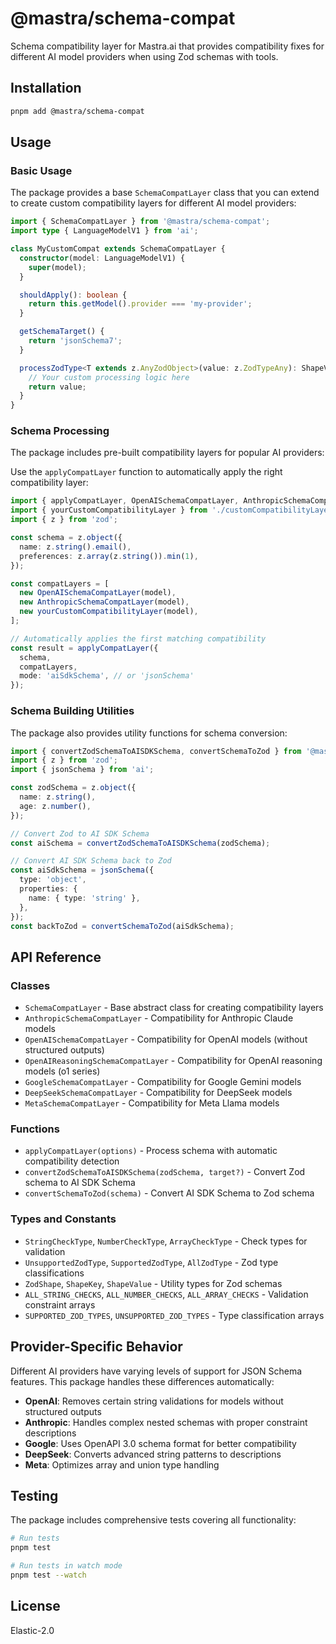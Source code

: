# @mastra/schema-compat

Schema compatibility layer for Mastra.ai that provides compatibility fixes for different AI model providers when using Zod schemas with tools.

## Installation

```bash
pnpm add @mastra/schema-compat
```

## Usage

### Basic Usage

The package provides a base `SchemaCompatLayer` class that you can extend to create custom compatibility layers for different AI model providers:

```typescript
import { SchemaCompatLayer } from '@mastra/schema-compat';
import type { LanguageModelV1 } from 'ai';

class MyCustomCompat extends SchemaCompatLayer {
  constructor(model: LanguageModelV1) {
    super(model);
  }

  shouldApply(): boolean {
    return this.getModel().provider === 'my-provider';
  }

  getSchemaTarget() {
    return 'jsonSchema7';
  }

  processZodType<T extends z.AnyZodObject>(value: z.ZodTypeAny): ShapeValue<T> {
    // Your custom processing logic here
    return value;
  }
}
```

### Schema Processing

The package includes pre-built compatibility layers for popular AI providers:

Use the `applyCompatLayer` function to automatically apply the right compatibility layer:

```typescript
import { applyCompatLayer, OpenAISchemaCompatLayer, AnthropicSchemaCompatLayer } from '@mastra/schema-compat';
import { yourCustomCompatibilityLayer } from './customCompatibilityLayer';
import { z } from 'zod';

const schema = z.object({
  name: z.string().email(),
  preferences: z.array(z.string()).min(1),
});

const compatLayers = [
  new OpenAISchemaCompatLayer(model),
  new AnthropicSchemaCompatLayer(model),
  new yourCustomCompatibilityLayer(model),
];

// Automatically applies the first matching compatibility
const result = applyCompatLayer({
  schema,
  compatLayers,
  mode: 'aiSdkSchema', // or 'jsonSchema'
});
```

### Schema Building Utilities

The package also provides utility functions for schema conversion:

```typescript
import { convertZodSchemaToAISDKSchema, convertSchemaToZod } from '@mastra/schema-compat';
import { z } from 'zod';
import { jsonSchema } from 'ai';

const zodSchema = z.object({
  name: z.string(),
  age: z.number(),
});

// Convert Zod to AI SDK Schema
const aiSchema = convertZodSchemaToAISDKSchema(zodSchema);

// Convert AI SDK Schema back to Zod
const aiSdkSchema = jsonSchema({
  type: 'object',
  properties: {
    name: { type: 'string' },
  },
});
const backToZod = convertSchemaToZod(aiSdkSchema);
```

## API Reference

### Classes

- `SchemaCompatLayer` - Base abstract class for creating compatibility layers
- `AnthropicSchemaCompatLayer` - Compatibility for Anthropic Claude models
- `OpenAISchemaCompatLayer` - Compatibility for OpenAI models (without structured outputs)
- `OpenAIReasoningSchemaCompatLayer` - Compatibility for OpenAI reasoning models (o1 series)
- `GoogleSchemaCompatLayer` - Compatibility for Google Gemini models
- `DeepSeekSchemaCompatLayer` - Compatibility for DeepSeek models
- `MetaSchemaCompatLayer` - Compatibility for Meta Llama models

### Functions

- `applyCompatLayer(options)` - Process schema with automatic compatibility detection
- `convertZodSchemaToAISDKSchema(zodSchema, target?)` - Convert Zod schema to AI SDK Schema
- `convertSchemaToZod(schema)` - Convert AI SDK Schema to Zod schema

### Types and Constants

- `StringCheckType`, `NumberCheckType`, `ArrayCheckType` - Check types for validation
- `UnsupportedZodType`, `SupportedZodType`, `AllZodType` - Zod type classifications
- `ZodShape`, `ShapeKey`, `ShapeValue` - Utility types for Zod schemas
- `ALL_STRING_CHECKS`, `ALL_NUMBER_CHECKS`, `ALL_ARRAY_CHECKS` - Validation constraint arrays
- `SUPPORTED_ZOD_TYPES`, `UNSUPPORTED_ZOD_TYPES` - Type classification arrays

## Provider-Specific Behavior

Different AI providers have varying levels of support for JSON Schema features. This package handles these differences automatically:

- **OpenAI**: Removes certain string validations for models without structured outputs
- **Anthropic**: Handles complex nested schemas with proper constraint descriptions
- **Google**: Uses OpenAPI 3.0 schema format for better compatibility
- **DeepSeek**: Converts advanced string patterns to descriptions
- **Meta**: Optimizes array and union type handling

## Testing

The package includes comprehensive tests covering all functionality:

```bash
# Run tests
pnpm test

# Run tests in watch mode
pnpm test --watch
```

## License

Elastic-2.0

